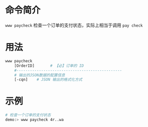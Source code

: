 命令简介
======= 

`www paycheck` 检查一个订单的支付状态，实际上相当于调用 `pay check`

用法
=======

```bash
www paycheck
    [OrderID]       # 【必】订单的 ID
    #-----------------------------------------------
    # 输出的JSON数据的配置信息
    [-cqn]    # JSON 输出的格式化方式
```

示例
=======

```bash
# 检查一个订单的支付状态
demo:> www paycheck 4r..wa 
```
